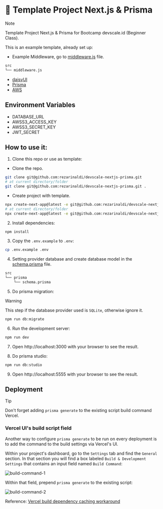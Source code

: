 # 📐 Template Project Next.js & Prisma

> [!NOTE]
> Template Project Next.js & Prisma for Bootcamp devscale.id (Beginner Class).

This is an example template, already set up:

- Example Middleware, go to [middleware.js](./src/middleware.js) file.

```bash
src
└── middleware.js
```

- [daisyUI](https://daisyui.com/)
- [Prisma](https://prisma.io/)
- [AWS](https://aws.amazon.com/)

## Environment Variables

- DATABASE_URL
- AWSS3_ACCESS_KEY
- AWSS3_SECRET_KEY
- JWT_SECRET

## How to use it:

1. Clone this repo or use as template:

- Clone the repo.

```bash
git clone git@github.com:rezarinaldi/devscale-nextjs-prisma.git
# at current directory/folder
git clone git@github.com:rezarinaldi/devscale-nextjs-prisma.git .
```

- Create project with template.

```bash
npx create-next-app@latest -e git@github.com:rezarinaldi/devscale-nextjs-prisma.git
# at current directory/folder
npx create-next-app@latest -e git@github.com:rezarinaldi/devscale-nextjs-prisma.git .
```

2. Install dependencies:

```bash
npm install
```

3. Copy the `.env.example` to `.env`:

```bash
cp .env.example .env
```

4. Setting provider database and create database model in the [schema.prisma](./src/prisma/schema.prisma) file.

```bash
src
└── prisma
    └── schema.prisma
```

5. Do prisma migration:

> [!WARNING]
> This step if the database provider used is `SQLite`, otherwise ignore it.

```bash
npm run db:migrate
```

6. Run the development server:

```bash
npm run dev
```

7. Open http://localhost:3000 with your browser to see the result.

8. Do prisma studio:

```bash
npm run db:studio
```

9. Open http://localhost:5555 with your browser to see the result.

## Deployment

> [!TIP]
> Don't forget adding `prisma generate` to the existing script build command Vercel.

### Vercel UI's build script field

Another way to configure `prisma generate` to be run on every deployment is to add the command to the build settings via Vercel's UI.

Within your project's dashboard, go to the `Settings` tab and find the `General` section. In that section you will find a box labeled `Build & Development Settings` that contains an input field named `Build Command`:

![build-command-1](https://www.prisma.io/docs/static/030b77f3b6321d3991b6efcb0fd01c76/cae0a/vercel-ui-build-command.png)

Within that field, prepend `prisma generate` to the existing script:

![build-command-2](https://www.prisma.io/docs/static/b4c1e8914ffea0cb3f46d974dd68300e/cae0a/vercel-ui-build-command-filled.png)

Reference: [Vercel build dependency caching workaround](https://www.prisma.io/docs/orm/more/help-and-troubleshooting/help-articles/vercel-caching-issue)

